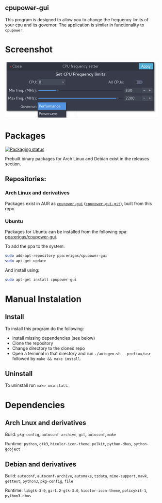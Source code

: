 cpupower-gui
--------------------

This program is designed to allow you to change the frequency limits of your cpu and its governor. The application is similar in functionality to `cpupower`.

# Screenshot

![screenshot](./screenshot.png  "Screenshot")

# Packages
[![Packaging status](https://repology.org/badge/vertical-allrepos/cpupower-gui.svg)](https://repology.org/metapackage/cpupower-gui/versions)

Prebuilt binary packages for Arch Linux and Debian exist in the releases section.

## Repositories:

### Arch Linux and derivatives
Packages exist in AUR as [`cpupower-gui`](https://aur.archlinux.org/packages/cpupower-gui/) ([`cpupower-gui-git`](https://aur.archlinux.org/packages/cpupower-gui-git/)), built from this repo.

### Ubuntu
Packages for Ubuntu can be installed from the following ppa: [ppa:erigas/cpupower-gui](https://launchpad.net/~erigas/+archive/ubuntu/cpupower-gui).

To add the ppa to the system:
```bash
sudo add-apt-repository ppa:erigas/cpupower-gui
sudo apt-get update
```
And install using:
```bash
sudo apt-get install cpupower-gui
```

# Manual Instalation
## Install
To install this program do the following:

- Install missing dependencies (see below)
- Clone the repository
- Change directory to the cloned repo
- Open a terminal in that directory and run `./autogen.sh --prefix=/usr` followed by `make && make install`.

## Uninstall

To uninstall run `make uninstall`.

# Dependencies
## Arch Lnux and derivatives
Build:
`pkg-config`, `autoconf-archive`, `git`, `autoconf`, `make`

Runtime:
`python`, `gtk3`, `hicolor-icon-theme`, `polkit`, `python-dbus`, `python-gobject`

## Debian and derivatives
Build:
`autoconf`, `autoconf-archive`, `automake`, `tzdata`, `mime-support`, `mawk`, `gettext`, `python3`, `pkg-config`, `file`

Runtime:
`libgtk-3-0`, `gir1.2-gtk-3.0`, `hicolor-icon-theme`, `policykit-1`, `python3-dbus`
